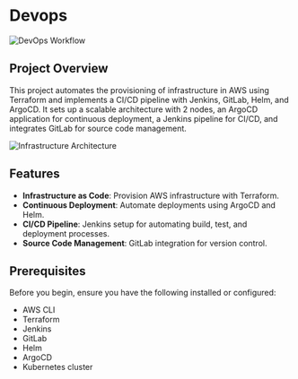 # Devops

![DevOps Workflow](images/devops_workflow.png)

## Project Overview

This project automates the provisioning of infrastructure in AWS using Terraform and implements a CI/CD pipeline with Jenkins, GitLab, Helm, and ArgoCD. It sets up a scalable architecture with 2 nodes, an ArgoCD application for continuous deployment, a Jenkins pipeline for CI/CD, and integrates GitLab for source code management.

![Infrastructure Architecture](images/infrastructure_architecture.png)

## Features

- **Infrastructure as Code**: Provision AWS infrastructure with Terraform.
- **Continuous Deployment**: Automate deployments using ArgoCD and Helm.
- **CI/CD Pipeline**: Jenkins setup for automating build, test, and deployment processes.
- **Source Code Management**: GitLab integration for version control.

## Prerequisites

Before you begin, ensure you have the following installed or configured:

- AWS CLI
- Terraform
- Jenkins
- GitLab
- Helm
- ArgoCD
- Kubernetes cluster
